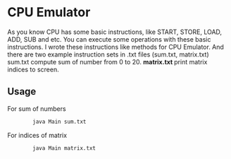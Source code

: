 # CPU Emulator
As you know CPU has some basic instructions, like START, STORE, LOAD, ADD, SUB and etc.
You can execute some operations with these basic instructions. I wrote these instructions like methods for CPU Emulator.
And there are two example instruction sets in .txt files (sum.txt, matrix.txt)
sum.txt compute sum of number from 0 to 20.
<b> matrix.txt </b> print matrix indices to screen.


## Usage
For sum of numbers
```bash javac Main.java
        java Main sum.txt
 ```        
For indices of matrix
```bash javac Main.java
        java Main matrix.txt
```
